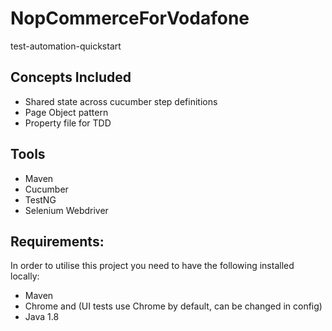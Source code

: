 # NopCommerceForVodafone

test-automation-quickstart


## Concepts Included
* Shared state across cucumber step definitions
* Page Object pattern
* Property file for TDD

## Tools
* Maven
* Cucumber
* TestNG
* Selenium Webdriver

## Requirements: 
In order to utilise this project you need to have the following installed locally:
* Maven
* Chrome and (UI tests use Chrome by default, can be changed in config)
* Java 1.8
